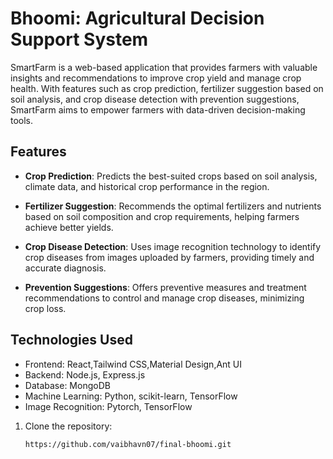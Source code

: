 # Bhoomi: Agricultural Decision Support System

SmartFarm is a web-based application that provides farmers with valuable insights and recommendations to improve crop yield and manage crop health. With features such as crop prediction, fertilizer suggestion based on soil analysis, and crop disease detection with prevention suggestions, SmartFarm aims to empower farmers with data-driven decision-making tools.

## Features

- **Crop Prediction**: Predicts the best-suited crops based on soil analysis, climate data, and historical crop performance in the region.

- **Fertilizer Suggestion**: Recommends the optimal fertilizers and nutrients based on soil composition and crop requirements, helping farmers achieve better yields.

- **Crop Disease Detection**: Uses image recognition technology to identify crop diseases from images uploaded by farmers, providing timely and accurate diagnosis.

- **Prevention Suggestions**: Offers preventive measures and treatment recommendations to control and manage crop diseases, minimizing crop loss.

## Technologies Used

- Frontend: React,Tailwind CSS,Material Design,Ant UI
- Backend: Node.js, Express.js
- Database: MongoDB
- Machine Learning: Python, scikit-learn, TensorFlow
- Image Recognition: Pytorch, TensorFlow



1. Clone the repository:
   ```sh
   https://github.com/vaibhavn07/final-bhoomi.git
